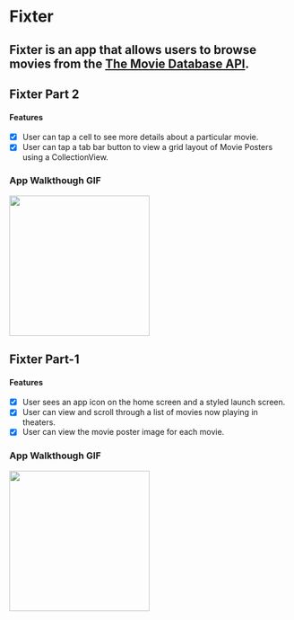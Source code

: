 # Fixter
Fixter is an app that allows users to browse movies from the [The Movie Database API](http://docs.themoviedb.apiary.io/#).
---

## Fixter Part 2

#### Features
- [x] User can tap a cell to see more details about a particular movie.
- [x] User can tap a tab bar button to view a grid layout of Movie Posters using a CollectionView.

### App Walkthough GIF

<img src="http://g.recordit.co/tOO2fCQURE.gif" width=250><br>

## Fixter Part-1

#### Features
- [x] User sees an app icon on the home screen and a styled launch screen.
- [x] User can view and scroll through a list of movies now playing in theaters.
- [x] User can view the movie poster image for each movie.

### App Walkthough GIF

<img src="http://g.recordit.co/t7yiPMBfjL.gif" width=250><br>
